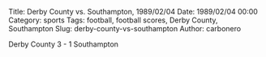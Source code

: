 Title: Derby County vs. Southampton, 1989/02/04
Date: 1989/02/04 00:00
Category: sports
Tags: football, football scores, Derby County, Southampton
Slug: derby-county-vs-southampton
Author: carbonero


Derby County 3 - 1 Southampton
